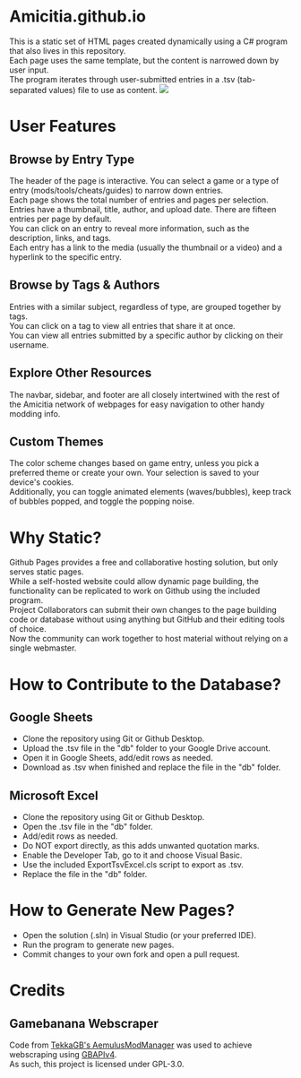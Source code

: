 # Amicitia.github.io
This is a static set of HTML pages created dynamically using a C# program that also lives in this repository.  
Each page uses the same template, but the content is narrowed down by user input.  
The program iterates through user-submitted entries in a .tsv (tab-separated values) file to use as content.
![](https://i.imgur.com/MjH9Zve.png)

# User Features
## Browse by Entry Type
The header of the page is interactive. You can select a game or a type of entry (mods/tools/cheats/guides) to narrow down entries.  
Each page shows the total number of entries and pages per selection.  
Entries have a thumbnail, title, author, and upload date. There are fifteen entries per page by default.  
You can click on an entry to reveal more information, such as the description, links, and tags.  
Each entry has a link to the media (usually the thumbnail or a video) and a hyperlink to the specific entry.
## Browse by Tags & Authors
Entries with a similar subject, regardless of type, are grouped together by tags.  
You can click on a tag to view all entries that share it at once.  
You can view all entries submitted by a specific author by clicking on their username.
## Explore Other Resources
The navbar, sidebar, and footer are all closely intertwined with the rest of the Amicitia network of webpages for easy navigation to other handy modding info.
## Custom Themes
The color scheme changes based on game entry, unless you pick a preferred theme or create your own. Your selection is saved to your device's cookies.  
Additionally, you can toggle animated elements (waves/bubbles), keep track of bubbles popped, and toggle the popping noise.

# Why Static?
Github Pages provides a free and collaborative hosting solution, but only serves static pages.  
While a self-hosted website could allow dynamic page building, the functionality can be replicated to work on Github using the included program.  
Project Collaborators can submit their own changes to the page building code or database without using anything but GitHub and their editing tools of choice.  
Now the community can work together to host material without relying on a single webmaster.

# How to Contribute to the Database?
## Google Sheets
- Clone the repository using Git or Github Desktop.
- Upload the .tsv file in the "db" folder to your Google Drive account.
- Open it in Google Sheets, add/edit rows as needed.
- Download as .tsv when finished and replace the file in the "db" folder.
## Microsoft Excel
- Clone the repository using Git or Github Desktop.
- Open the .tsv file in the "db" folder.
- Add/edit rows as needed.
- Do NOT export directly, as this adds unwanted quotation marks.
- Enable the Developer Tab, go to it and choose Visual Basic.
- Use the included ExportTsvExcel.cls script to export as .tsv.
- Replace the file in the "db" folder.

# How to Generate New Pages?
- Open the solution (.sln) in Visual Studio (or your preferred IDE).
- Run the program to generate new pages.
- Commit changes to your own fork and open a pull request.

# Credits
## Gamebanana Webscraper
Code from [TekkaGB's AemulusModManager](https://github.com/TekkaGB/AemulusModManager) was used to achieve webscraping using [GBAPIv4](https://gamebanana.com/apiv4/).  
As such, this project is licensed under GPL-3.0.